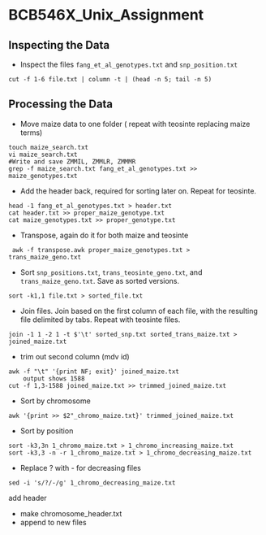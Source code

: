 # BCB546X_Unix_Assignment
## Inspecting the Data
* Inspect the files `fang_et_al_genotypes.txt` and `snp_position.txt`

```
cut -f 1-6 file.txt | column -t | (head -n 5; tail -n 5)

```
## Processing the Data
* Move maize data to one folder ( repeat with teosinte replacing maize terms)

```
touch maize_search.txt 
vi maize_search.txt
#Write and save ZMMIL, ZMMLR, ZMMMR
grep -f maize_search.txt fang_et_al_genotypes.txt >> maize_genotypes.txt
```
* Add the header back, required for sorting later on. Repeat for teosinte.
```
head -1 fang_et_al_genotypes.txt > header.txt
cat header.txt >> proper_maize_genotype.txt
cat maize_genotypes.txt >> proper_genotype.txt
```
* Transpose, again do it for both maize and teosinte
```
 awk -f transpose.awk proper_maize_genotypes.txt > trans_maize_geno.txt
```

* Sort `snp_positions.txt`, `trans_teosinte_geno.txt`, and `trans_maize_geno.txt`. Save as sorted versions.
```
sort -k1,1 file.txt > sorted_file.txt
```
* Join files. Join based on the first column of each file, with the resulting file delimited by tabs. Repeat with teosinte files.
```
join -1 1 -2 1 -t $'\t' sorted_snp.txt sorted_trans_maize.txt > joined_maize.txt
```

* trim out second column (mdv id)
```
awk -f "\t" '{print NF; exit}' joined_maize.txt
	output shows 1588
cut -f 1,3-1588 joined_maize.txt >> trimmed_joined_maize.txt
```


* Sort by chromosome
```
awk '{print >> $2"_chromo_maize.txt}' trimmed_joined_maize.txt
```
* Sort by position
```
sort -k3,3n 1_chromo_maize.txt > 1_chromo_increasing_maize.txt
sort -k3,3 -n -r 1_chromo_maize.txt > 1_chromo_decreasing_maize.txt
```
* Replace ? with - for decreasing files
```
sed -i 's/?/-/g' 1_chromo_decreasing_maize.txt
```

add header
* make chromosome_header.txt
* append to new files

<!--stackedit_data:
eyJoaXN0b3J5IjpbLTIwODQ2NDk4ODgsLTkxMDEzNDAwMSwtMT
kyNjU0MzY4NiwtMTk0NTY0MDQ5NywxMzQ3NjMyODkyLDEwMjM2
MjQ1MDksLTY2MjU2NDY0LDEyMjE3NTk3NTgsMTQ4MTI2OTE3Ni
wtMTIyOTg2NDA4OCwtMTc5NzY0MzE3MywtODgyNTI0OTA0LC0x
ODIxMDY3ODI3LDg1MDUwNjk3NSwtMzA4NTMwMjYwLDExNDM2Nj
I1NjEsLTE5NTg2MDIzNzAsMTYyNjE2MDQxLC03NjA4Mjc5NTgs
MzIwNDk1MzcyXX0=
-->